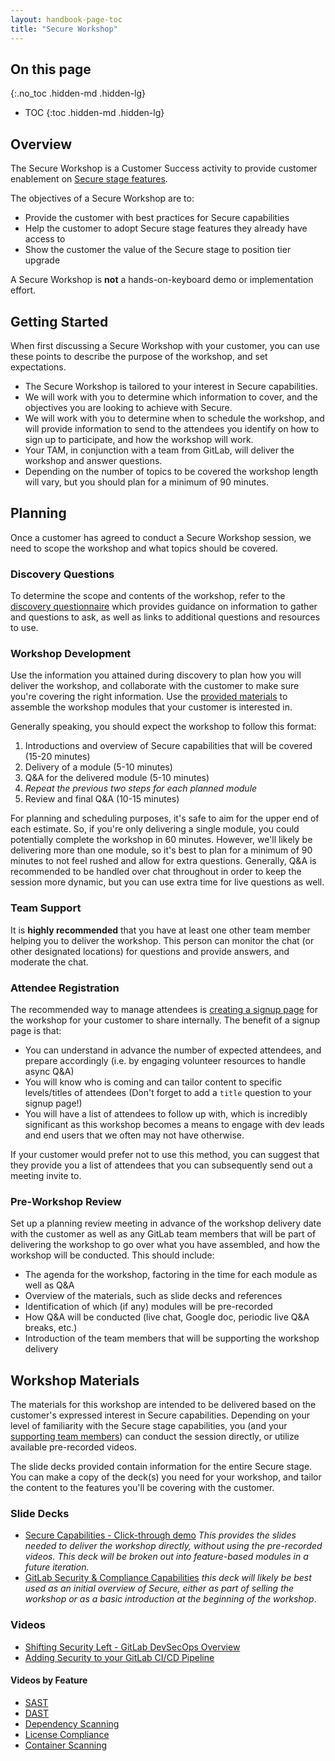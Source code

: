 ```yaml
---
layout: handbook-page-toc
title: "Secure Workshop"
---
```


## On this page
{:.no_toc .hidden-md .hidden-lg}

- TOC
{:toc .hidden-md .hidden-lg}

## Overview

The Secure Workshop is a Customer Success activity to provide customer enablement on [Secure stage features](https://about.gitlab.com/stages-devops-lifecycle/secure/).

The objectives of a Secure Workshop are to:

- Provide the customer with best practices for Secure capabilities
- Help the customer to adopt Secure stage features they already have access to
- Show the customer the value of the Secure stage to position tier upgrade

A Secure Workshop is **not** a hands-on-keyboard demo or implementation effort.

## Getting Started

When first discussing a Secure Workshop with your customer, you can use these points to describe the purpose of the workshop, and set expectations.

- The Secure Workshop is tailored to your interest in Secure capabilities.
- We will work with you to determine which information to cover, and the objectives you are looking to achieve with Secure.
- We will work with you to determine when to schedule the workshop, and will provide information to send to the attendees you identify on how to sign up to participate, and how the workshop will work.
- Your TAM, in conjunction with a team from GitLab, will deliver the workshop and answer questions.
- Depending on the number of topics to be covered the workshop length will vary, but you should plan for a minimum of 90 minutes.

## Planning

Once a customer has agreed to conduct a Secure Workshop session, we need to scope the workshop and what topics should be covered.

### Discovery Questions

To determine the scope and contents of the workshop, refer to the [discovery questionnaire](questionnaire/) which provides guidance on information to gather and questions to ask, as well as links to additional questions and resources to use.

### Workshop Development

Use the information you attained during discovery to plan how you will deliver the workshop, and collaborate with the customer to make sure you're covering the right information. Use the [provided materials](#workshop-materials) to assemble the workshop modules that your customer is interested in.

Generally speaking, you should expect the workshop to follow this format:

1. Introductions and overview of Secure capabilities that will be covered (15-20 minutes)
1. Delivery of a module (5-10 minutes)
1. Q&A for the delivered module (5-10 minutes)
1. _Repeat the previous two steps for each planned module_
1. Review and final Q&A (10-15 minutes)

For planning and scheduling purposes, it's safe to aim for the upper end of each estimate. So, if you're only delivering a single module, you could potentially complete the workshop in 60 minutes. However, we'll likely be delivering more than one module, so it's best to plan for a minimum of 90 minutes to not feel rushed and allow for extra questions. Generally, Q&A is recommended to be handled over chat throughout in order to keep the session more dynamic, but you can use extra time for live questions as well.

### Team Support

It is **highly recommended** that you have at least one other team member helping you to deliver the workshop. This person can monitor the chat (or other designated locations) for questions and provide answers, and moderate the chat.

### Attendee Registration

The recommended way to manage attendees is [creating a signup page](https://support.zoom.us/hc/en-us/articles/211579443-Setting-up-registration-for-a-meeting) for the workshop for your customer to share internally. The benefit of a signup page is that:
  - You can understand in advance the number of expected attendees, and prepare accordingly (i.e. by engaging volunteer resources to handle async Q&A)
  - You will know who is coming and can tailor content to specific levels/titles of attendees (Don't forget to add a `title` question to your signup page!)
  - You will have a list of attendees to follow up with, which is incredibly significant as this workshop becomes a means to engage with dev leads and end users that we often may not have otherwise.

If your customer would prefer not to use this method, you can suggest that they provide you a list of attendees that you can subsequently send out a meeting invite to.

### Pre-Workshop Review

Set up a planning review meeting in advance of the workshop delivery date with the customer as well as any GitLab team members that will be part of delivering the workshop to go over what you have assembled, and how the workshop will be conducted. This should include:

- The agenda for the workshop, factoring in the time for each module as well as Q&A
- Overview of the materials, such as slide decks and references
- Identification of which (if any) modules will be pre-recorded
- How Q&A will be conducted (live chat, Google doc, periodic live Q&A breaks, etc.)
- Introduction of the team members that will be supporting the workshop delivery

## Workshop Materials

The materials for this workshop are intended to be delivered based on the customer's expressed interest in Secure capabilities. Depending on your level of familiarity with the Secure stage capabilities, you (and your [supporting team members](#team-support)) can conduct the session directly, or utilize available pre-recorded videos.

The slide decks provided contain information for the entire Secure stage. You can make a copy of the deck(s) you need for your workshop, and tailor the content to the features you'll be covering with the customer.

### Slide Decks

- [Secure Capabilities - Click-through demo](https://docs.google.com/presentation/d/11sr10_CZi93b5Um24GY2oXZUB3CWr-moGzft1YZMfOQ/edit?usp=sharing) _This provides the slides needed to deliver the workshop directly, without using the pre-recorded videos. This deck will be broken out into feature-based modules in a future iteration._
- [GitLab Security & Compliance Capabilities](https://docs.google.com/presentation/d/1WHTyUDOMuSVK9uK7hhSIQ_JbeUbo7k5AW3D6WwBReOg/edit?usp=sharing) _this deck will likely be best used as an initial overview of Secure, either as part of selling the workshop or as a basic introduction at the beginning of the workshop_.

### Videos

- [Shifting Security Left - GitLab DevSecOps Overview](https://www.youtube.com/watch?v=XnYstHObqlA)
- [Adding Security to your GitLab CI/CD Pipeline](https://www.youtube.com/watch?v=Fd5DhebtScg)

#### Videos by Feature

- [SAST](https://www.youtube.com/watch?v=8sOjvlkl8QY)
- [DAST](https://www.youtube.com/watch?v=9tIrrByOum4)
- [Dependency Scanning](https://www.youtube.com/watch?v=39RvTMLDszc)
- [License Compliance](https://www.youtube.com/watch?v=42f9LiP5J_4)
- [Container Scanning](https://www.youtube.com/watch?v=wIcaSerMfFQ)
